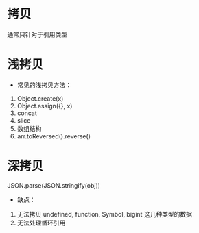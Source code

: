 # 拷贝
通常只针对于引用类型


# 浅拷贝
- 常见的浅拷贝方法：
1. Object.create(x)
2. Object.assign({}, x)
3. concat
4. slice
5. 数组结构
6. arr.toReversed().reverse()



# 深拷贝
JSON.parse(JSON.stringify(obj))

- 缺点：
1. 无法拷贝 undefined, function, Symbol, bigint 这几种类型的数据
2. 无法处理循环引用

